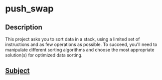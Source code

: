 # push_swap

## Description

This project asks you to sort data in a stack, using a limited set of instructions and as few operations as possible. To succeed, you'll need to manipulate different sorting algorithms and choose the most appropriate solution(s) for optimized data sorting.

## [Subject](./docs/fr.subject.pdf)
